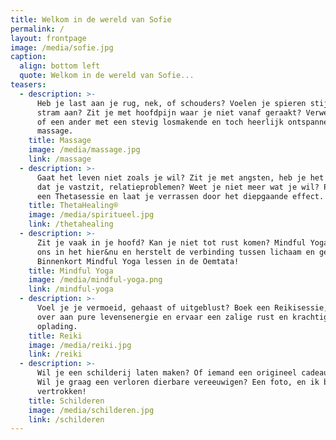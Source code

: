 ```yaml
---
title: Welkom in de wereld van Sofie
permalink: /
layout: frontpage
image: /media/sofie.jpg
caption:
  align: bottom left
  quote: Welkom in de wereld van Sofie...
teasers:
  - description: >-
      Heb je last aan je rug, nek, of schouders? Voelen je spieren stijf en
      stram aan? Zit je met hoofdpijn waar je niet vanaf geraakt? Verwen jezelf
      of een ander met een stevig losmakende en toch heerlijk ontspannende
      massage.
    title: Massage
    image: /media/massage.jpg
    link: /massage
  - description: >-
      Gaat het leven niet zoals je wil? Zit je met angsten, heb je het gevoel
      dat je vastzit, relatieproblemen? Weet je niet meer wat je wil? Probeer
      een Thetasessie en laat je verrassen door het diepgaande effect.
    title: ThetaHealing®
    image: /media/spiritueel.jpg
    link: /thetahealing
  - description: >-
      Zit je vaak in je hoofd? Kan je niet tot rust komen? Mindful Yoga brengt
      ons in het hier&nu en herstelt de verbinding tussen lichaam en geest.
      Binnenkort Mindful Yoga lessen in de Oemtata!
    title: Mindful Yoga
    image: /media/mindful-yoga.png
    link: /mindful-yoga
  - description: >-
      Voel je je vermoeid, gehaast of uitgeblust? Boek een Reikisessie, geef je
      over aan pure levensenergie en ervaar een zalige rust en krachtige
      oplading.
    title: Reiki
    image: /media/reiki.jpg
    link: /reiki
  - description: >-
      Wil je een schilderij laten maken? Of iemand een origineel cadeau geven?
      Wil je graag een verloren dierbare vereeuwigen? Een foto, en ik ben
      vertrokken!
    title: Schilderen
    image: /media/schilderen.jpg
    link: /schilderen
---
```



